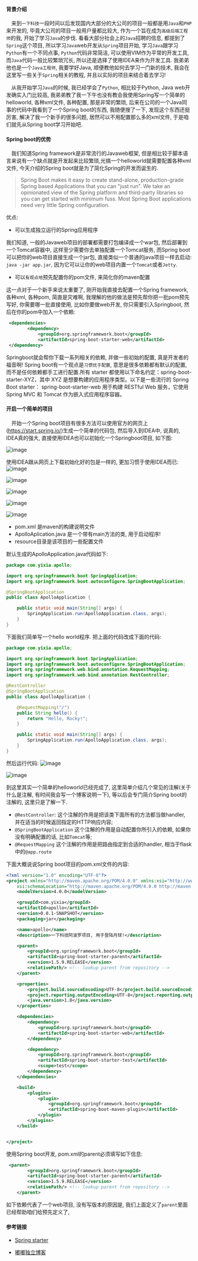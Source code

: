 #### 背景介绍

&emsp;来到`一下科技`一段时间以后发现国内大部分的大公司的项目一般都是用`Java`和`PHP`来开发的, 毕竟大公司的项目一般用户量都比较大, 作为一个旨在成为`高级后端工程师`的我, 开始了学习`Java`的步伐. 看看大部分社会上的`Java`招聘的信息, 都提到了`Spring`这个项目, 所以学习`Java`web开发从`Spring`项目开始, 学习`Java`跟学习`Python`有一个不同点事, `Python`代码非常简洁, 可以使用VIM作为平常的开发工具, 而`Java`代码一般比较繁琐冗长, 所以还是选择了使用IDEA来作为开发工具. 我弟弟他也是一个`Java工程师`, 我要学好Java, 顺便教他如何去学习一门新的技术, 我会在这里写一些关于`Spring`相关的教程, 并且以实际的项目来结合着去学习!

&emsp;从我开始学习`Java`的时候, 我已经学会了`Python`, 相比较于Python, Java web开发确实入门比较高, 我弟弟教了我一下午也没有教会我使用Spring写一个简单的helloworld, 各种xml文件, 各种配置, 那是非常的繁琐, 后来在公司的一个Java同事的代码中我看到了一个Spring boot的东西, 我随便搜了一下, 发现这个东西还挺厉害, 解决了我一个新手的很多问题, 居然可以不用配置那么多的xml文件, 于是咱们就先从Spring boot学习开始吧.

#### Spring boot的优势

&emsp;我们知道Spring framework是非常流行的Javaweb框架, 但是相比较于脚本语言来说有一个缺点就是开发起来比较繁琐,光搞一个helloworld就需要配置各种xml文件, 今天介绍的Spring boot就是为了简化Spring的开发而诞生的.

> Spring Boot makes it easy to create stand-alone, production-grade Spring based Applications that you can "just run". We take an opinionated view of the Spring platform and third-party libraries so you can get started with minimum fuss. Most Spring Boot applications need very little Spring configuration.

优点:

* 可以生成独立运行的Spring应用程序

我们知道, 一般的Javaweb项目的部署都需要打包编译成一个war包, 然后部署到一个Tomcat容器中, 这样至少需要你去单独配置一个Tomcat服务, 而Spring boot可以把你的web项目直接生成一个jar包, 直接类似一个普通的java项目一样去启动: `java -jar app.jar`, 因为它可以让你的web项目内置一个`Tomcat`或者`Jetty`.

* 可以`有观点地`预先配置你的pom文件, 来简化你的maven配置

这一点对于一个新手来说太重要了, 刚开始我直接去配置一个Spring framework, 各种xml, 各种pom, 简直是灾难啊, 我理解的他的做法是预先帮你把一批pom预先写好, 你需要哪一批直接使用, 比如你要做web开发, 你只需要引入Springboot, 然后在你的pom中加入一个依赖:

```xml
 <dependencies>
        <dependency>
            <groupId>org.springframework.boot</groupId>
            <artifactId>spring-boot-starter-web</artifactId>
 </dependency>
```

Springboot就会帮你下载一系列相关的依赖, 并做一些初始的配置, 真是开发者的福音啊! Spring boot有一个观点是`习惯优于配置`, 意思是很多依赖都有默认的配置, 而不是任何依赖都手工进行配置.所有 starter 都使用以下命名约定：spring-boot-starter-XYZ，其中 XYZ 是想要构建的应用程序类型。以下是一些流行的 Spring Boot starter： spring-boot-starter-web 用于构建 RESTful Web 服务，它使用 Spring MVC 和 Tomcat 作为嵌入式应用程序容器。

#### 开启一个简单的项目

&emsp;开始一个Spring boot项目有很多方法可以使用官方的网页上(https://start.spring.io/)生成一个简单的代码包, 然后导入到IDEA中, 说真的, IDEA真的强大, 直接使用IDEA也可以初始化一个Springboot项目, 如下图:

![image](https://user-images.githubusercontent.com/7486508/33987914-874b8cd8-e0fd-11e7-9669-5592a6df5828.png)

使用IDEA跟从网页上下载初始化好的包是一样的, 更加习惯于使用IDEA而已:
![image](https://user-images.githubusercontent.com/7486508/33987983-cbef6594-e0fd-11e7-8fa8-6cb61071c852.png)

![image](https://user-images.githubusercontent.com/7486508/33988197-a9edb792-e0fe-11e7-980e-1ed852686274.png)

![image](https://user-images.githubusercontent.com/7486508/33988285-e43828a6-e0fe-11e7-8d8a-0be0ff61ff08.png)

![image](https://user-images.githubusercontent.com/7486508/33988353-1f14d2da-e0ff-11e7-8cd5-77decd7e5aae.png)

![image](https://user-images.githubusercontent.com/7486508/33988733-333e8912-e100-11e7-9e32-a63c309f3b15.png)

* pom.xml 是maven的构建说明文件
* ApolloAplication.java 是一个带有main方法的类, 用于启动程序!
* resource目录是该项目的一些配置文件

默认生成的ApolloApplication.java代码如下:

```java
package com.yixia.apollo;

import org.springframework.boot.SpringApplication;
import org.springframework.boot.autoconfigure.SpringBootApplication;

@SpringBootApplication
public class ApolloApplication {

	public static void main(String[] args) {
		SpringApplication.run(ApolloApplication.class, args);
	}
}
```

下面我们简单写一个hello world程序. 把上面的代码改成下面的代码:

```java
package com.yixia.apollo;

import org.springframework.boot.SpringApplication;
import org.springframework.boot.autoconfigure.SpringBootApplication;
import org.springframework.web.bind.annotation.RequestMapping;
import org.springframework.web.bind.annotation.RestController;

@RestController
@SpringBootApplication
public class ApolloApplication {

	@RequestMapping("/")
	public String hello() {
		return "Hello, Rocky!";
	}

	public static void main(String[] args) {
		SpringApplication.run(ApolloApplication.class, args);
	}
}
```

然后运行代码:
![image](https://user-images.githubusercontent.com/7486508/33992116-5ec38b3a-e10c-11e7-9f94-95c89e00f0a3.png)

![image](https://user-images.githubusercontent.com/7486508/33992376-404e5378-e10d-11e7-82a0-ce1b3c2de1c5.png)

到这里其实一个简单的helloworld已经完成了, 这里简单介绍几个常见的注解(关于什么是注解, 有时间我会写一个博客说明一下), 等以后会专门简介Spring boot的注解的, 这里只是了解一下.

* `@RestController`: 这个注解的作用是把该类下面所有的方法都当做handler, 并在适当的时候返回指定的HTTP响应内容;
* `@SpringBootApplication` 这个注解的作用是自动配置你所引入的依赖, 如果你没有明确配置的话, 比如`Tomcat`等;
* `@RequestMapping` 这个注解的作用是把路由指定到合适的handler, 相当于flask中的`@app.route`


下面大概说说Spring boot项目的pom.xml文件的内容:

```xml
<?xml version="1.0" encoding="UTF-8"?>
<project xmlns="http://maven.apache.org/POM/4.0.0" xmlns:xsi="http://www.w3.org/2001/XMLSchema-instance"
	xsi:schemaLocation="http://maven.apache.org/POM/4.0.0 http://maven.apache.org/xsd/maven-4.0.0.xsd">
	<modelVersion>4.0.0</modelVersion>

	<groupId>com.yixia</groupId>
	<artifactId>apollo</artifactId>
	<version>0.0.1-SNAPSHOT</version>
	<packaging>jar</packaging>

	<name>apollo</name>
	<description>一下科技阿波罗项目, 用于登陆月球!</description>

	<parent>
		<groupId>org.springframework.boot</groupId>
		<artifactId>spring-boot-starter-parent</artifactId>
		<version>1.5.9.RELEASE</version>
		<relativePath/> <!-- lookup parent from repository -->
	</parent>

	<properties>
		<project.build.sourceEncoding>UTF-8</project.build.sourceEncoding>
		<project.reporting.outputEncoding>UTF-8</project.reporting.outputEncoding>
		<java.version>1.8</java.version>
	</properties>

	<dependencies>
		<dependency>
			<groupId>org.springframework.boot</groupId>
			<artifactId>spring-boot-starter-web</artifactId>
		</dependency>

		<dependency>
			<groupId>org.springframework.boot</groupId>
			<artifactId>spring-boot-starter-test</artifactId>
			<scope>test</scope>
		</dependency>
	</dependencies>

	<build>
		<plugins>
			<plugin>
				<groupId>org.springframework.boot</groupId>
				<artifactId>spring-boot-maven-plugin</artifactId>
			</plugin>
		</plugins>
	</build>


</project>
```

使用Spring boot开发, pom.xml的parent必须填写如下信息:

```xml
 <parent>
        <groupId>org.springframework.boot</groupId>
        <artifactId>spring-boot-starter-parent</artifactId>
        <version>1.5.9.RELEASE</version>
        <relativePath/> <!-- lookup parent from repository -->
    </parent>
```

如下依赖代表了一个web项目, 没有写版本的原因是, 我们上面定义了`parent`里面已经帮助咱们给预先定义了, 



#### 参考链接

* [Spring starter](https://docs.spring.io/spring-boot/docs/current/reference/htmlsingle/#using-boot-starter)

* [嘟嘟独立博客](http://tengj.top/2017/02/26/springboot1/)
